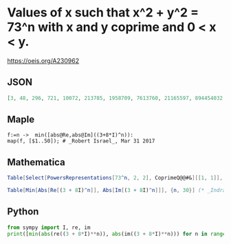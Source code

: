 # Values of x such that x^2 \+ y^2 \= 73^n with x and y coprime and 0 < x < y\.
https://oeis.org/A230962
## JSON
```JSON
[3, 48, 296, 721, 10072, 213785, 1958709, 7613760, 21165597, 894454032, 12278087704, 59926173839, 62518379032, 3374316625735, 58552907681096, 416603004343680, 1261259807092797, 10231862403603888, 255781764375436389, 2697529798981443601, 11543491568219853608]
```
## Maple
```Maple
f:=n ->  min([abs@Re,abs@Im]((3+8*I)^n)):
map(f, [$1..50]); # _Robert Israel_, Mar 31 2017
```
## Mathematica
```Mathematica
Table[Select[PowersRepresentations[73^n, 2, 2], CoprimeQ@@#&][[1, 1]], {n, 1, 40}] (* _Vincenzo Librandi_, Mar 02 2014 *)
```
```Mathematica
Table[Min[Abs[Re[(3 + 8I)^n]], Abs[Im[(3 + 8I)^n]]], {n, 30}] (* _Indranil Ghosh_, Mar 31 2017, after formula by _Robert Israel_ *)
```
## Python
```Python
from sympy import I, re, im
print([min(abs(re((3 + 8*I)**n)), abs(im((3 + 8*I)**n))) for n in range(1, 31)]) # _Indranil Ghosh_, Mar 31 2017, after formula by _Robert Israel_
```
